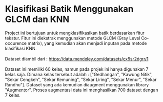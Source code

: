 # Klasifikasi Batik Menggunakan GLCM dan KNN

Project ini bertujuan untuk mengklasifikasikan batik berdasarkan fitur tekstur. Fitur ini diekstrak menggunakan metode GLCM (Gray Level Co-occurence matrix), yang kemudian akan menjadi inputan pada metode klasifikasi KNN.<br /> <br />
Dataset diambil dari : https://data.mendeley.com/datasets/cx5sr2dgrr/1 <br /><br />
Dataset ini memiliki 60 kelas, namun pada projek ini hanya digunakan 7 kelas saja. Dimana kelas tersebut adalah : ["Gedhangan", "Kawung Nitik", "Sekar Cengkeh", "Sekar Kemuning", "Sekar Liring", "Sekar Menur", "Sekar Randhu"]. Dataset yang ada kemudian diaugment menggunakan library "Augmentor". Proses augmentasi data ini menghasilkan 700 dataset dengan 7 kelas.
